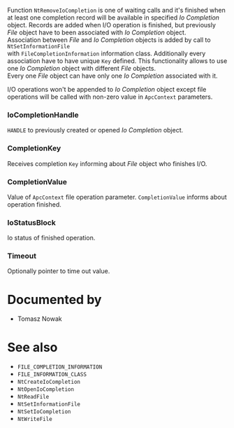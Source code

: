 Function `NtRemoveIoCompletion` is one of waiting calls and it's finished when at least one completion record will be available in specified *Io Completion* object. Records are added when I/O operation is finished, but previously *File* object have to been associated with *Io Completion* object. \
Association between *File* and *Io Completion* objects is added by call to `NtSetInformationFile` \
with `FileCompletionInformation` information class. Additionally every association have to have unique `Key` defined. This functionality allows to use one *Io Completion* object with different *File* objects. \
Every one *File* object can have only one *Io Completion* associated with it.

I/O operations won't be appended to *Io Completion* object except file operations will be called with non-zero value in `ApcContext` parameters.

### IoCompletionHandle

`HANDLE` to previously created or opened *Io Completion* object.

### CompletionKey

Receives completion `Key` informing about *File* object who finishes I/O.

### CompletionValue

Value of `ApcContext` file operation parameter. `CompletionValue` informs about operation finished.

### IoStatusBlock

Io status of finished operation.

### Timeout

Optionally pointer to time out value.

# Documented by

* Tomasz Nowak

# See also

* `FILE_COMPLETION_INFORMATION`
* `FILE_INFORMATION_CLASS`
* `NtCreateIoCompletion`
* `NtOpenIoCompletion`
* `NtReadFile`
* `NtSetInformationFile`
* `NtSetIoCompletion`
* `NtWriteFile`
